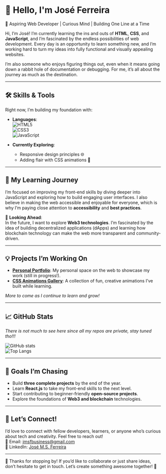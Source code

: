 # 👋 Hello, I'm José Ferreira

🌟 Aspiring Web Developer | Curious Mind | Building One Line at a Time  

Hi, I’m José! I’m currently learning the ins and outs of **HTML**, **CSS**, and **JavaScript**, and I’m fascinated by the endless possibilities of web development. Every day is an opportunity to learn something new, and I’m working hard to turn my ideas into fully functional and visually appealing websites.  

I’m also someone who enjoys figuring things out, even when it means going down a rabbit hole of documentation or debugging. For me, it’s all about the journey as much as the destination.  

---

## 🛠️ Skills & Tools  
Right now, I’m building my foundation with:  
- **Languages**:  
  ![HTML5](https://img.shields.io/badge/HTML-E34F26?style=for-the-badge&logo=html5&logoColor=white)  
  ![CSS3](https://img.shields.io/badge/CSS-1572B6?style=for-the-badge&logo=css3&logoColor=white)  
  ![JavaScript](https://img.shields.io/badge/JavaScript-F7DF1E?style=for-the-badge&logo=javascript&logoColor=black)  

- **Currently Exploring**:  
  - Responsive design principles 🌐  
  - Adding flair with CSS animations 🎨  

---

## 🌱 My Learning Journey  
I’m focused on improving my front-end skills by diving deeper into JavaScript and exploring how to build engaging user interfaces. I also believe in making the web accessible and enjoyable for everyone, which is why I’m paying close attention to **accessibility** and **best practices**.  

🔮 **Looking Ahead**:  
In the future, I want to explore **Web3 technologies**. I’m fascinated by the idea of building decentralized applications (dApps) and learning how blockchain technology can make the web more transparent and community-driven.  

---

## 💡 Projects I’m Working On  
- **[Personal Portfolio](#)**: My personal space on the web to showcase my work (still in progress!).  
- **[CSS Animations Gallery](#)**: A collection of fun, creative animations I’ve built while learning.  

*More to come as I continue to learn and grow!*  

---

## 📈 GitHub Stats

*There is not much to see here since all my repos are private, stay tuned tho!!!*  

![GitHub stats](https://github-readme-stats.vercel.app/api?username=x1nnas&show_icons=true&theme=tokyonight)  
![Top Langs](https://github-readme-stats.vercel.app/api/top-langs/?username=x1nnas&layout=compact&theme=tokyonight)  

---

## 🎯 Goals I’m Chasing  
- Build **three complete projects** by the end of the year.  
- Learn **React.js** to take my front-end skills to the next level.  
- Start contributing to beginner-friendly **open-source projects**.  
- Explore the foundations of **Web3 and blockchain** technologies.

---

## 💌 Let’s Connect!  
I’d love to connect with fellow developers, learners, or anyone who’s curious about tech and creativity. Feel free to reach out!  
📧 Email: [jmsfbusiness@gmail.com](mailto:jmsfbusiness@gmail.com)  
💼 LinkedIn: [José M.S. Ferreira](https://www.linkedin.com/in/jose-msferreira)  

---

👀 Thanks for stopping by! If you’d like to collaborate or just share ideas, don’t hesitate to get in touch. Let’s create something awesome together! 🚀  

